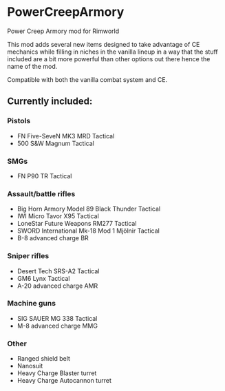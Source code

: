 # PowerCreepArmory
Power Creep Armory mod for Rimworld

This mod adds several new items designed to take advantage of CE mechanics while filling in niches in the vanilla lineup in a way that the stuff included are a bit more powerful than other options out there hence the name of the mod.

Compatible with both the vanilla combat system and CE.

## Currently included:
### Pistols
- FN Five-SeveN MK3 MRD Tactical
- 500 S&W Magnum Tactical
### SMGs
- FN P90 TR Tactical
### Assault/battle rifles
- Big Horn Armory Model 89 Black Thunder Tactical
- IWI Micro Tavor X95 Tactical
- LoneStar Future Weapons RM277 Tactical
- SWORD International Mk-18 Mod 1 Mjölnir Tactical
- B-8 advanced charge BR
### Sniper rifles
- Desert Tech SRS-A2 Tactical
- GM6 Lynx Tactical
- A-20 advanced charge AMR
### Machine guns
- SIG SAUER MG 338 Tactical
- M-8 advanced charge MMG
### Other
- Ranged shield belt
- Nanosuit
- Heavy Charge Blaster turret
- Heavy Charge Autocannon turret
